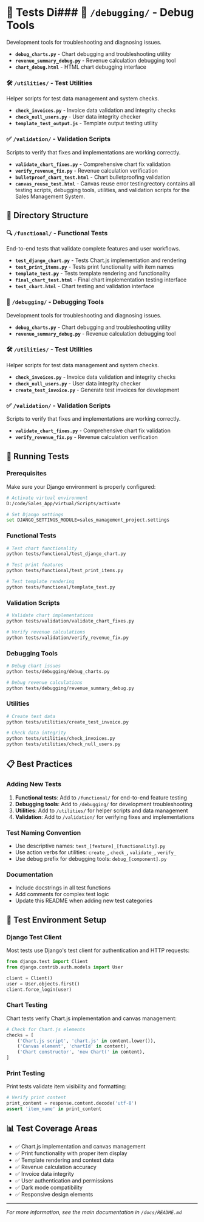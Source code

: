 # 🧪 Tests Di### 🔧 `/debugging/` - Debug Tools
Development tools for troubleshooting and diagnosing issues.

- **`debug_charts.py`** - Chart debugging and troubleshooting utility
- **`revenue_summary_debug.py`** - Revenue calculation debugging tool
- **`chart_debug.html`** - HTML chart debugging interface

### 🛠️ `/utilities/` - Test Utilities
Helper scripts for test data management and system checks.

- **`check_invoices.py`** - Invoice data validation and integrity checks
- **`check_null_users.py`** - User data integrity checker
- **`template_test_output.js`** - Template output testing utility

### ✅ `/validation/` - Validation Scripts
Scripts to verify that fixes and implementations are working correctly.

- **`validate_chart_fixes.py`** - Comprehensive chart fix validation
- **`verify_revenue_fix.py`** - Revenue calculation verification
- **`bulletproof_chart_test.html`** - Chart bulletproofing validation
- **`canvas_reuse_test.html`** - Canvas reuse error testingrectory contains all testing scripts, debugging tools, utilities, and validation scripts for the Sales Management System.

## 📁 Directory Structure

### 🔍 `/functional/` - Functional Tests
End-to-end tests that validate complete features and user workflows.

- **`test_django_chart.py`** - Tests Chart.js implementation and rendering
- **`test_print_items.py`** - Tests print functionality with item names
- **`template_test.py`** - Tests template rendering and functionality
- **`final_chart_test.html`** - Final chart implementation testing interface
- **`test_chart.html`** - Chart testing and validation interface

### 🐛 `/debugging/` - Debugging Tools
Development tools for troubleshooting and diagnosing issues.

- **`debug_charts.py`** - Chart debugging and troubleshooting utility
- **`revenue_summary_debug.py`** - Revenue calculation debugging tool

### 🛠️ `/utilities/` - Test Utilities
Helper scripts for test data management and system checks.

- **`check_invoices.py`** - Invoice data validation and integrity checks
- **`check_null_users.py`** - User data integrity checker
- **`create_test_invoice.py`** - Generate test invoices for development

### ✅ `/validation/` - Validation Scripts
Scripts to verify that fixes and implementations are working correctly.

- **`validate_chart_fixes.py`** - Comprehensive chart fix validation
- **`verify_revenue_fix.py`** - Revenue calculation verification

## 🚀 Running Tests

### Prerequisites
Make sure your Django environment is properly configured:

```bash
# Activate virtual environment
D:/code/Sales_App/virtual/Scripts/activate

# Set Django settings
set DJANGO_SETTINGS_MODULE=sales_management_project.settings
```

### Functional Tests
```bash
# Test chart functionality
python tests/functional/test_django_chart.py

# Test print features
python tests/functional/test_print_items.py

# Test template rendering
python tests/functional/template_test.py
```

### Validation Scripts
```bash
# Validate chart implementations
python tests/validation/validate_chart_fixes.py

# Verify revenue calculations
python tests/validation/verify_revenue_fix.py
```

### Debugging Tools
```bash
# Debug chart issues
python tests/debugging/debug_charts.py

# Debug revenue calculations
python tests/debugging/revenue_summary_debug.py
```

### Utilities
```bash
# Create test data
python tests/utilities/create_test_invoice.py

# Check data integrity
python tests/utilities/check_invoices.py
python tests/utilities/check_null_users.py
```

## 📋 Best Practices

### Adding New Tests
1. **Functional tests**: Add to `/functional/` for end-to-end feature testing
2. **Debugging tools**: Add to `/debugging/` for development troubleshooting
3. **Utilities**: Add to `/utilities/` for helper scripts and data management
4. **Validation**: Add to `/validation/` for verifying fixes and implementations

### Test Naming Convention
- Use descriptive names: `test_[feature]_[functionality].py`
- Use action verbs for utilities: `create_`, `check_`, `validate_`, `verify_`
- Use debug prefix for debugging tools: `debug_[component].py`

### Documentation
- Include docstrings in all test functions
- Add comments for complex test logic
- Update this README when adding new test categories

## 🔧 Test Environment Setup

### Django Test Client
Most tests use Django's test client for authentication and HTTP requests:

```python
from django.test import Client
from django.contrib.auth.models import User

client = Client()
user = User.objects.first()
client.force_login(user)
```

### Chart Testing
Chart tests verify Chart.js implementation and canvas management:

```python
# Check for Chart.js elements
checks = [
    ('Chart.js script', 'chart.js' in content.lower()),
    ('Canvas element', 'chartId' in content),
    ('Chart constructor', 'new Chart(' in content),
]
```

### Print Testing
Print tests validate item visibility and formatting:

```python
# Verify print content
print_content = response.content.decode('utf-8')
assert 'item_name' in print_content
```

## 📊 Test Coverage Areas

- ✅ Chart.js implementation and canvas management
- ✅ Print functionality with proper item display
- ✅ Template rendering and context data
- ✅ Revenue calculation accuracy
- ✅ Invoice data integrity
- ✅ User authentication and permissions
- ✅ Dark mode compatibility
- ✅ Responsive design elements

---
*For more information, see the main documentation in `/docs/README.md`*
